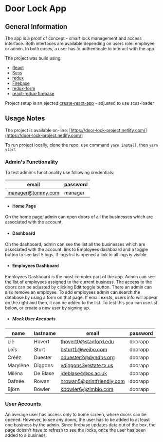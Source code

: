 # Door Lock App

## General Information

The app is a proof of concept - smart lock management and access interface. Both interfaces are available depending on users role: employee or admin. In both cases, a user has to authenticate to interact with the app.

The project was build using:
* [React](https://reactjs.org/)
* [Sass](https://sass-lang.com/)
* [redux](https://redux.js.org/)
* [Firebase](https://firebase.google.com/)
* [redux-form](https://redux-form.com/7.3.0/)
* [react-redux-firebase](https://github.com/prescottprue/react-redux-firebase/)

Project setup is an ejected [create-react-app](https://github.com/facebook/create-react-app) -  adjusted to use scss-loader

## Usage Notes

The project is available on-line: [https://door-lock-project.netlify.com/](https://door-lock-project.netlify.com/)

To run project locally, clone the repo, use command `yarn install`, then `yarn start`


### Admin's Functionality
To test admin's functionality use following credentials:

email	            | password
------------------|---------
manager@tommy.com | manager

* #### Home Page
On the home page, admin can open doors of all the businesses which are associated with the account.

* #### Dashboard
On the dashboard, admin can see the list all the businesses which are associated with the account, link to Employees dashboard and a toggle button to see last 5 logs. If logs list is opened a link to all logs is visible.

* #### Employees Dashboard
Employees Dashboard is the most complex part of the app. Admin can see the list of employees assigned to the current business. The access to the doors can be adjusted by clicking Edit toggle button. There an admin can also remove an employee.
To add employees admin can search the database by using a form on that page. If email exists, users info will appear on the right and then, it can be added to the list. To test this you can use list below, or create a new user by signing up.

* ##### Mock User Accounts

name 	    | lastname |	email	                 | password
----------|----------|-------------------------|-------
Liè       | Hovert   |thovert0@stanford.edu    | doorapp
Loïs      | Sturt    |bsturt1@weibo.com        | doorapp
Crééz     | Duester  |cduester2@dyndns.org     | doorapp
Marylène  | Diggons  |vdiggons3@state.tx.us    | doorapp
Miléna    | De Blase |jdeblase4@ox.ac.uk       | doorapp
Dafnée    | Rowan    |hrowan5@printfriendly.com| doorapp
Björn     | Bowler   |kbowler6@zimbio.com      | doorapp


### User Accounts

An average user has access only to home screen, where doors can be opened. However, to see any doors, the user has to be added to at least one business by the admin. Since firebase updates data out of the box, the page doesn't have to refresh to see the locks, once the user has been added to a business.
